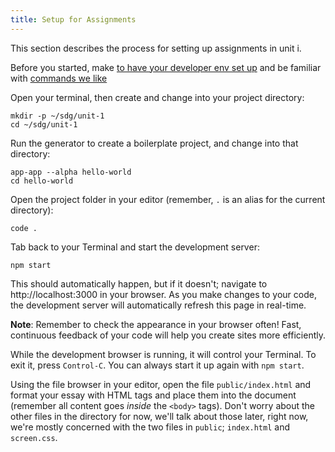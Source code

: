 ```yaml
---
title: Setup for Assignments
---
```


This section describes the process for setting up assignments in unit i.

Before you started, make
[to have your developer env set up](/handbook/tools/environment) and be familiar
with [commands we like](/handbook/resources/bash/commands-we-like)

Open your terminal, then create and change into your project directory:

```shell
mkdir -p ~/sdg/unit-1
cd ~/sdg/unit-1
```

Run the generator to create a boilerplate project, and change into that
directory:

```shell
app-app --alpha hello-world
cd hello-world
```

Open the project folder in your editor (remember, `.` is an alias for the
current directory):

```shell
code .
```

Tab back to your Terminal and start the development server:

```shell
npm start
```

This should automatically happen, but if it doesn't; navigate to
http://localhost:3000 in your browser. As you make changes to your code, the
development server will automatically refresh this page in real-time.

**Note**: Remember to check the appearance in your browser often! Fast,
continuous feedback of your code will help you create sites more efficiently.

While the development browser is running, it will control your Terminal. To exit
it, press `Control-C`. You can always start it up again with `npm start`.

Using the file browser in your editor, open the file `public/index.html` and
format your essay with HTML tags and place them into the document (remember all
content goes _inside_ the `<body>` tags). Don't worry about the other files in
the directory for now, we'll talk about those later, right now, we're mostly
concerned with the two files in `public`; `index.html` and `screen.css`.
